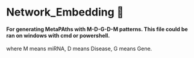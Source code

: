 # Network_Embedding :dart:
#### For generating MetaPAths with M-D-G-D-M patterns. This file could be ran on windows with cmd or powershell.
where M means miRNA, D means Disease, G means Gene.
